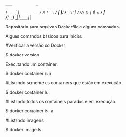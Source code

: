 

# 

    ___           _             
   /   \___   ___| | _____ _ __ 
  / /\ / _ \ / __| |/ / _ \ '__|
 / /_// (_) | (__|   <  __/ |   
/___,' \___/ \___|_|\_\___|_|   
                                
                                                                                                                
                                                                                                                  
Repositório para arquivos Dockerfile e alguns comandos.

Alguns comandos básicos para iniciar.

#Verificar a versão do Docker

$ docker version

Executando um container.

$ docker container run

#Listando somente os containers que estão em execução

$ docker container ls

#Listando todos os containers parados e em execução.

$ docker container ls -a

#Listando imagens

$ docker image ls

